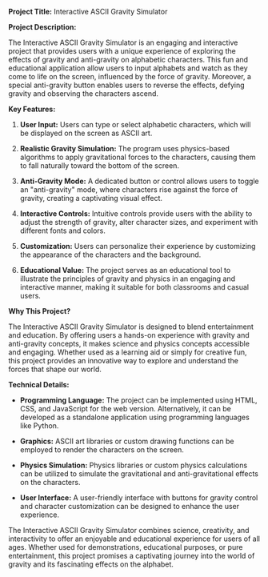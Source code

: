 **Project Title:** Interactive ASCII Gravity Simulator

**Project Description:**

The Interactive ASCII Gravity Simulator is an engaging and interactive project that provides users with a unique experience of exploring the effects of gravity and anti-gravity on alphabetic characters. This fun and educational application allow users to input alphabets and watch as they come to life on the screen, influenced by the force of gravity. Moreover, a special anti-gravity button enables users to reverse the effects, defying gravity and observing the characters ascend.

**Key Features:**

1. **User Input:** Users can type or select alphabetic characters, which will be displayed on the screen as ASCII art.

2. **Realistic Gravity Simulation:** The program uses physics-based algorithms to apply gravitational forces to the characters, causing them to fall naturally toward the bottom of the screen.

3. **Anti-Gravity Mode:** A dedicated button or control allows users to toggle an "anti-gravity" mode, where characters rise against the force of gravity, creating a captivating visual effect.

4. **Interactive Controls:** Intuitive controls provide users with the ability to adjust the strength of gravity, alter character sizes, and experiment with different fonts and colors.

5. **Customization:** Users can personalize their experience by customizing the appearance of the characters and the background.

6. **Educational Value:** The project serves as an educational tool to illustrate the principles of gravity and physics in an engaging and interactive manner, making it suitable for both classrooms and casual users.

**Why This Project?**

The Interactive ASCII Gravity Simulator is designed to blend entertainment and education. By offering users a hands-on experience with gravity and anti-gravity concepts, it makes science and physics concepts accessible and engaging. Whether used as a learning aid or simply for creative fun, this project provides an innovative way to explore and understand the forces that shape our world.

**Technical Details:**

- **Programming Language:** The project can be implemented using HTML, CSS, and JavaScript for the web version. Alternatively, it can be developed as a standalone application using programming languages like Python.

- **Graphics:** ASCII art libraries or custom drawing functions can be employed to render the characters on the screen.

- **Physics Simulation:** Physics libraries or custom physics calculations can be utilized to simulate the gravitational and anti-gravitational effects on the characters.

- **User Interface:** A user-friendly interface with buttons for gravity control and character customization can be designed to enhance the user experience.

The Interactive ASCII Gravity Simulator combines science, creativity, and interactivity to offer an enjoyable and educational experience for users of all ages. Whether used for demonstrations, educational purposes, or pure entertainment, this project promises a captivating journey into the world of gravity and its fascinating effects on the alphabet.
